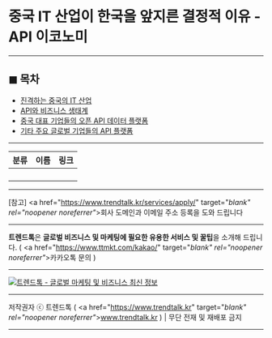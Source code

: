 # 중국 IT 산업이 한국을 앞지른 결정적 이유 - API 이코노미

<!-- <a name="index"></a> -->
***
## ◼︎ 목차

- [진격하는 중국의 IT 산업](#index-01)
- [API와 비즈니스 생태계](#index-02)
- [중국 대표 기업들의 오픈 API 데이터 플랫폼](#index-03)
- [기타 주요 글로벌 기업들의 API 플랫폼](#index-04)

<!-- <a name="index-01"></a> -->
***

|분류|이름|링크|
|:-:|:-:|:-:|
||||
||||
||||
||||

***
[참고] <a href="https://www.trendtalk.kr/services/apply/" target="_blank" rel="noopener noreferrer"_>회사 도메인과 이메일 주소 등록을 도와 드립니다</a>

***
**트렌드톡**은 **글로벌 비즈니스 및 마케팅에 필요한 유용한 서비스 및 꿀팁**을 소개해 드립니다. ( <a href="https://www.ttmkt.com/kakao/" target="_blank" rel="noopener noreferrer"_>카카오톡 문의</a> )

***
[![트렌드톡 - 글로벌 마케팅 및 비즈니스 최신 정보](https://hellotblog.files.wordpress.com/2018/04/trendtalk-mkt-cover-01-966x200.jpg#full)](#index)
***
저작권자 ⓒ 트렌드톡 ( <a href="https://www.trendtalk.kr" target="_blank" rel="noopener noreferrer"_>www.trendtalk.kr</a> ) | 무단 전재 및 재배포 금지
***
